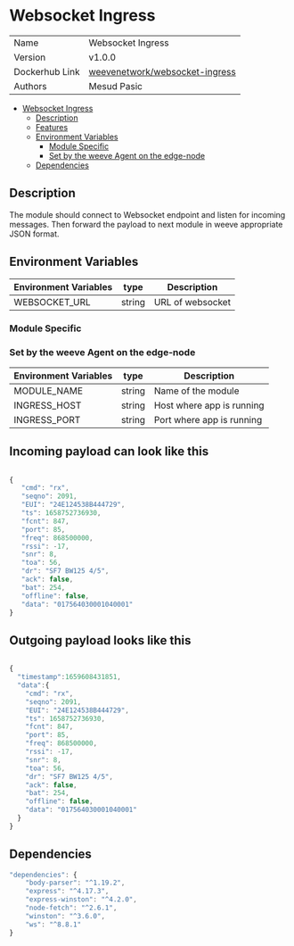 # Websocket Ingress

|                |                                                                                           |
| -------------- | ----------------------------------------------------------------------------------------- |
| Name           | Websocket Ingress                                                                         |
| Version        | v1.0.0                                                                                    |
| Dockerhub Link | [weevenetwork/websocket-ingress](https://hub.docker.com/r/weevenetwork/websocket-ingress) |
| Authors        | Mesud Pasic                                                                               |

- [Websocket Ingress](#websocket-ingress)
  - [Description](#description)
  - [Features](#features)
  - [Environment Variables](#environment-variables)
    - [Module Specific](#module-specific)
    - [Set by the weeve Agent on the edge-node](#set-by-the-weeve-agent-on-the-edge-node)
  - [Dependencies](#dependencies)

## Description

The module should connect to Websocket endpoint and listen for incoming messages. Then forward the payload to next module in weeve appropriate JSON format.

## Environment Variables

| Environment Variables | type   | Description      |
| --------------------- | ------ | ---------------- |
| WEBSOCKET_URL         | string | URL of websocket |

### Module Specific

### Set by the weeve Agent on the edge-node

| Environment Variables | type   | Description               |
| --------------------- | ------ | ------------------------- |
| MODULE_NAME           | string | Name of the module        |
| INGRESS_HOST          | string | Host where app is running |
| INGRESS_PORT          | string | Port where app is running |

## Incoming payload can look like this

```js

{
   "cmd": "rx",
   "seqno": 2091,
   "EUI": "24E124538B444729",
   "ts": 1658752736930,
   "fcnt": 847,
   "port": 85,
   "freq": 868500000,
   "rssi": -17,
   "snr": 8,
   "toa": 56,
   "dr": "SF7 BW125 4/5",
   "ack": false,
   "bat": 254,
   "offline": false,
   "data": "017564030001040001"
}	

```
## Outgoing payload looks like this

```js

{
  "timestamp":1659608431851,
  "data":{
    "cmd": "rx",
    "seqno": 2091,
    "EUI": "24E124538B444729",
    "ts": 1658752736930,
    "fcnt": 847,
    "port": 85,
    "freq": 868500000,
    "rssi": -17,
    "snr": 8,
    "toa": 56,
    "dr": "SF7 BW125 4/5",
    "ack": false,
    "bat": 254,
    "offline": false,
    "data": "017564030001040001"
  }
}	

```

## Dependencies

```js
"dependencies": {
    "body-parser": "^1.19.2",
    "express": "^4.17.3",
    "express-winston": "^4.2.0",
    "node-fetch": "^2.6.1",
    "winston": "^3.6.0",
    "ws": "^8.8.1"
}
```
